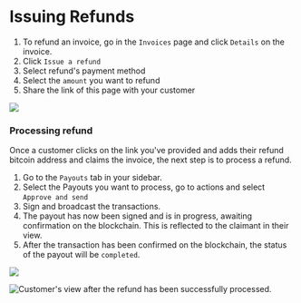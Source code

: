 # Issuing Refunds



1. To refund an invoice, go in the `Invoices` page and click `Details` on the invoice.
2. Click `Issue a refund`
3. Select refund's payment method
4. Select the `amount` you want to refund
5. Share the link of this page with your customer

![](https://docs.btcpayserver.org/assets/img/claimingside.b4816192.jpg)

### Processing refund <a href="#processing-refund" id="processing-refund"></a>

Once a customer clicks on the link you've provided and adds their refund bitcoin address and claims the invoice, the next step is to process a refund.

1. Go to the `Payouts` tab in your sidebar.
2. Select the Payouts you want to process, go to actions and select `Approve and send`
3. Sign and broadcast the transactions.
4. The payout has now been signed and is in progress, awaiting confirmation on the blockchain. This is reflected to the claimant in their view.
5. After the transaction has been confirmed on the blockchain, the status of the payout will be `completed`.

![](https://docs.btcpayserver.org/assets/img/payouts-status5-completed1.24a1d84d.jpg)

![Customer's view after the refund has been successfully processed.](https://docs.btcpayserver.org/assets/img/claiment-completed1.4e877454.jpg)
